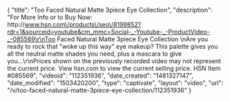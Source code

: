 {
    "title": "Too Faced Natural Matte 3piece Eye Collection",
    "description": "For More Info or to Buy Now: http:\/\/www.hsn.com\/products\/seo\/8199852?rdr=1&sourceid=youtube&cm_mmc=Social-_-Youtube-_-ProductVideo-_-085569\r\nToo Faced Natural Matte 3piece Eye Collection \nAre you ready to rock that \"woke up this way\" eye makeup? This palette gives you all the neutral matte shades you need, plus a mascara to give you...\r\nPrices shown on the previously recorded video may not represent the current price.  View hsn.com to view the current selling price. HSN Item #085569",
    "videoid": "112351936",
    "date_created": "1481327147",
    "date_modified": "1503420200",
    "type": "captivate",
    "layout": "video",
    "url": "\/v\/too-faced-natural-matte-3piece-eye-collection\/112351936"
}